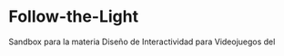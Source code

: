Follow-the-Light
================

Sandbox para la materia Diseño de Interactividad para Videojuegos del 
